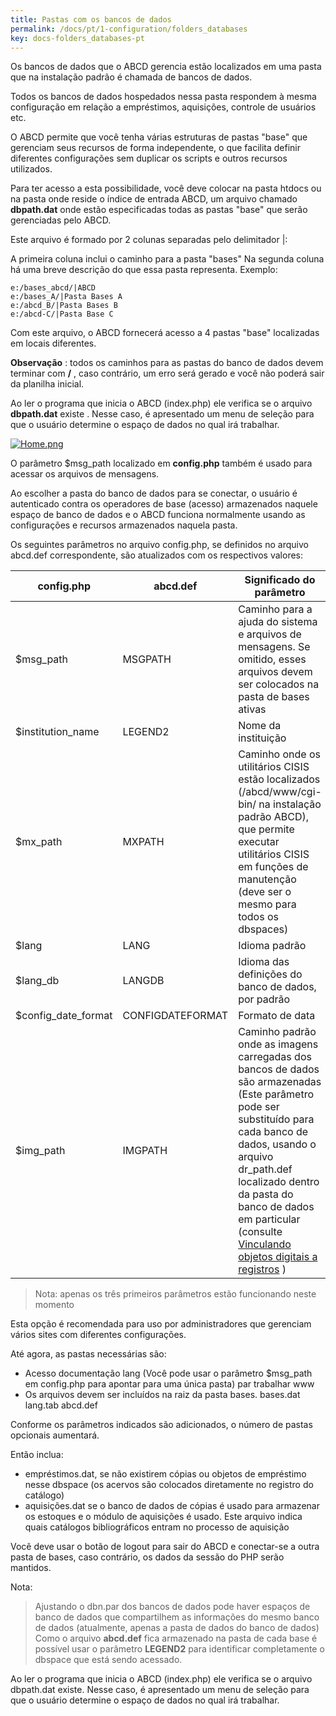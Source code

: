 ```yaml
---
title: Pastas com os bancos de dados
permalink: /docs/pt/1-configuration/folders_databases
key: docs-folders_databases-pt
---
```


Os bancos de dados que o ABCD gerencia estão localizados em uma pasta que na instalação padrão é chamada de bancos de dados.

Todos os bancos de dados hospedados nessa pasta respondem à mesma configuração em relação a empréstimos, aquisições, controle de usuários etc.

O ABCD permite que você tenha várias estruturas de pastas "base" que gerenciam seus recursos de forma independente, o que facilita definir diferentes configurações sem duplicar os scripts e outros recursos utilizados.

Para ter acesso a esta possibilidade, você deve colocar na pasta htdocs ou na pasta onde reside o índice de entrada ABCD, um arquivo chamado **dbpath.dat** onde estão especificadas todas as pastas "base" que serão gerenciadas pelo ABCD.

Este arquivo é formado por 2 colunas separadas pelo delimitador \|:

 A primeira coluna inclui o caminho para a pasta "bases" Na segunda coluna há uma breve descrição do que essa pasta representa. 
 Exemplo: 

	e:/bases_abcd/|ABCD 
	e:/bases_A/|Pasta Bases A 
	e:/abcd_B/|Pasta Bases B 
	e:/abcd-C/|Pasta Base C

Com este arquivo, o ABCD fornecerá acesso a 4 pastas "base" localizadas em locais diferentes.

**Observação** : todos os caminhos para as pastas do banco de dados devem terminar com **/** , caso contrário, um erro será gerado e você não poderá sair da planilha inicial.

Ao ler o programa que inicia o ABCD (index.php) ele verifica se o arquivo **dbpath.dat** existe . Nesse caso, é apresentado um menu de seleção para que o usuário determine o espaço de dados no qual irá trabalhar.

[![Home.png](http://abcdwiki.net/images/f/f6/Inicio.png)](http://abcdwiki.net/File:Inicio.png)

O parâmetro $msg_path localizado em **config.php** também é usado para acessar os arquivos de mensagens.

Ao escolher a pasta do banco de dados para se conectar, o usuário é autenticado contra os operadores de base (acesso) armazenados naquele espaço de banco de dados e o ABCD funciona normalmente usando as configurações e recursos armazenados naquela pasta.

Os seguintes parâmetros no arquivo config.php, se definidos no arquivo abcd.def correspondente, são atualizados com os respectivos valores:

|config.php|abcd.def|Significado do parâmetro|
|-|-|-|
|$msg_path|MSGPATH |Caminho para a ajuda do sistema e arquivos de mensagens. Se omitido, esses arquivos devem ser colocados na pasta de bases ativas| 
|$institution_name|LEGEND2|Nome da instituição|
|$mx_path|MXPATH|Caminho onde os utilitários CISIS estão localizados (/abcd/www/cgi-bin/ na instalação padrão ABCD), que permite executar utilitários CISIS em funções de manutenção (deve ser o mesmo para todos os dbspaces)| 
|$lang|LANG|Idioma padrão|
|$lang_db|LANGDB|Idioma das definições do banco de dados, por padrão|
|$config_date_format|CONFIGDATEFORMAT|Formato de data|
|$img_path|IMGPATH|Caminho padrão onde as imagens carregadas dos bancos de dados são armazenadas (Este parâmetro pode ser substituído para cada banco de dados, usando o arquivo dr_path.def localizado dentro da pasta do banco de dados em particular (consulte [Vinculando objetos digitais a registros](http://abcdwiki.net/index.php?title=Vincular_objetos_digitales_a_registros&action=edit&redlink=1 "Vincule objetos digitais a registros (a página não existe)") )| 

> Nota: apenas os três primeiros parâmetros estão funcionando neste momento

  
Esta opção é recomendada para uso por administradores que gerenciam vários sites com diferentes configurações.

Até agora, as pastas necessárias são:
- Acesso documentação lang (Você pode usar o parâmetro $msg_path em config.php para apontar para uma única pasta) par trabalhar www
- Os arquivos devem ser incluídos na raiz da pasta bases. bases.dat lang.tab abcd.def

Conforme os parâmetros indicados são adicionados, o número de pastas opcionais aumentará.

  
Então inclua:

- empréstimos.dat, se não existirem cópias ou objetos de empréstimo nesse dbspace (os acervos são colocados diretamente no registro do catálogo)
- aquisições.dat  se o banco de dados de cópias é usado para armazenar os estoques e o módulo de aquisições é usado. Este arquivo indica quais catálogos bibliográficos entram no processo de aquisição

Você deve usar o botão de logout para sair do ABCD e conectar-se a outra pasta de bases, caso contrário, os dados da sessão do PHP serão mantidos.

  
Nota:

> Ajustando o dbn.par dos bancos de dados pode haver espaços de banco de dados que compartilhem as informações do 
> mesmo banco de dados (atualmente, apenas a pasta de dados do banco de dados) 
> Como o arquivo **abcd.def** fica armazenado na pasta de cada base é possível usar o parâmetro **LEGEND2** 
> para identificar completamente o dbspace que está sendo acessado.

Ao ler o programa que inicia o ABCD (index.php) ele verifica se o arquivo dbpath.dat existe. Nesse caso, é apresentado um menu de seleção para que o usuário determine o espaço de dados no qual irá trabalhar.